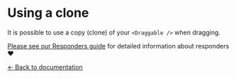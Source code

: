 # Using a clone

It is possible to use a copy (clone) of your `<Draggable />` when dragging.

[Please see our Responders guide](/docs/guides/responders.md) for detailed information about responders ❤️

[← Back to documentation](/README.md#documentation-)
